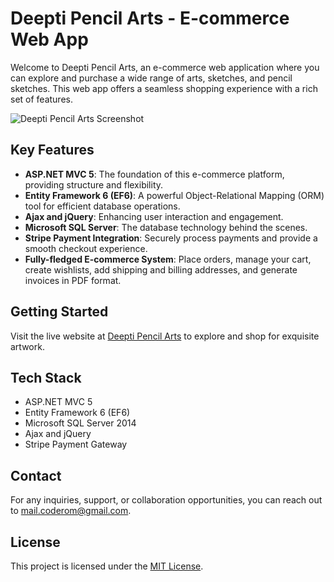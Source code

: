 # Deepti Pencil Arts - E-commerce Web App

Welcome to Deepti Pencil Arts, an e-commerce web application where you can explore and purchase a wide range of arts, sketches, and pencil sketches. This web app offers a seamless shopping experience with a rich set of features.

![Deepti Pencil Arts Screenshot](https://deeptiarts.databoltahai.in/Content/assets/projectImages/About/logo.png)

## Key Features

- **ASP.NET MVC 5**: The foundation of this e-commerce platform, providing structure and flexibility.
- **Entity Framework 6 (EF6)**: A powerful Object-Relational Mapping (ORM) tool for efficient database operations.
- **Ajax and jQuery**: Enhancing user interaction and engagement.
- **Microsoft SQL Server**: The database technology behind the scenes.
- **Stripe Payment Integration**: Securely process payments and provide a smooth checkout experience.
- **Fully-fledged E-commerce System**: Place orders, manage your cart, create wishlists, add shipping and billing addresses, and generate invoices in PDF format.

## Getting Started

Visit the live website at [Deepti Pencil Arts](https://deeptiarts.databoltahai.in/) to explore and shop for exquisite artwork.

## Tech Stack

- ASP.NET MVC 5
- Entity Framework 6 (EF6)
- Microsoft SQL Server 2014
- Ajax and jQuery
- Stripe Payment Gateway

## Contact

For any inquiries, support, or collaboration opportunities, you can reach out to [mail.coderom@gmail.com](mailto:mail.coderom@gmail.com).

## License

This project is licensed under the [MIT License](LICENSE).
